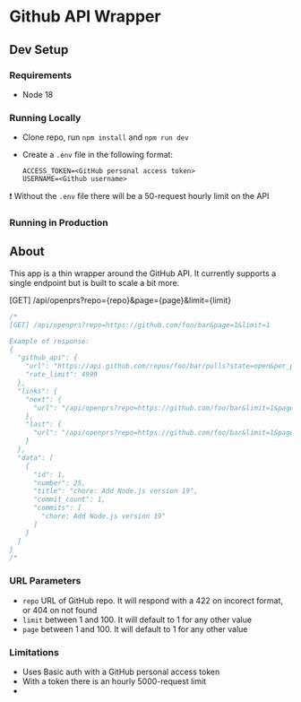 # Github API Wrapper

## Dev Setup

### Requirements

- Node 18

### Running Locally

- Clone repo, run `npm install` and `npm run dev`
- Create a `.env` file in the following format:

  ```text
  ACCESS_TOKEN=<GitHub personal access token>
  USERNAME=<Github username>
  ```

❗ Without the `.env` file there will be a 50-request hourly limit on the API

### Running in Production

## About

This app is a thin wrapper around the GitHub API. It currently supports a single endpoint but is built to scale a bit more.

[GET] /api/openprs?repo={repo}&page={page}&limit={limit}

```js
/*
[GET] /api/openprs?repo=https://github.com/foo/bar&page=1&limit=1

Example of response:
{
  "github_api": {
    "url": "https://api.github.com/repos/foo/bar/pulls?state=open&per_page=1&page=1",
    "rate_limit": 4999
  },
  "links": {
    "next": {
      "url": "/api/openprs?repo=https://github.com/foo/bar&limit=1&page=2"
    },
    "last": {
      "url": "/api/openprs?repo=https://github.com/foo/bar&limit=1&page=53"
    }
  },
  "data": [
    {
      "id": 1,
      "number": 25,
      "title": "chore: Add Node.js version 19",
      "commit_count": 1,
      "commits": [
        "chore: Add Node.js version 19"
      ]
    }
  ]
}
/*
```

### URL Parameters

- `repo` URL of GitHub repo. It will respond with a 422 on incorect format, or 404 on not found
- `limit` between 1 and 100. It will default to 1 for any other value
- `page` between 1 and 100. It will default to 1 for any other value

### Limitations

- Uses Basic auth with a GitHub personal access token
- With a token there is an hourly 5000-request limit
-
